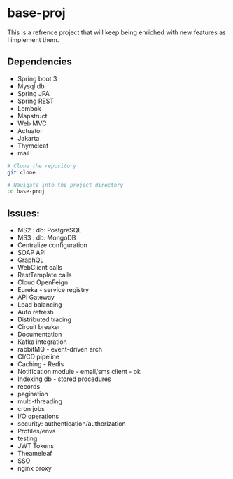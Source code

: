 # base-proj

This is a refrence project that will keep being enriched with new features as I implement them.

## Dependencies

- Spring boot 3
- Mysql db
- Spring JPA
- Spring REST
- Lombok
- Mapstruct
- Web MVC
- Actuator
- Jakarta
- Thymeleaf
- mail

```bash
# Clone the repository
git clone 

# Navigate into the project directory
cd base-proj
```


## Issues:

- MS2 : db: PostgreSQL
- MS3 : db: MongoDB
- Centralize configuration
- SOAP API
- GraphQL
- WebClient calls
- RestTemplate calls
- Cloud OpenFeign
- Eureka - service registry
- API Gateway
- Load balancing
- Auto refresh
- Distributed tracing
- Circuit breaker
- Documentation
- Kafka integration
- rabbitMQ - event-driven arch
- CI/CD pipeline 
- Caching - Redis
- Notification module - email/sms client - ok
- Indexing db - stored procedures
- records
- pagination
- multi-threading
- cron jobs
- I/O operations
- security: authentication/authorization
- Profiles/envs
- testing
- JWT Tokens
- Theameleaf
- SSO
- nginx proxy




